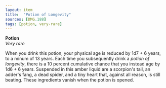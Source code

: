 ```yaml
---
layout: item
title:  "Potion of Longevity"
sources: [DMG.188]
tags: [potion, very-rare]
---
```


**Potion**  
*Very rare*

When you drink this potion, your physical age is reduced by 1d7 + 6 years, to a minum of 13 years. Each time you subsequently drink a _potion of longevity_, there is a 10 percent cumulative chance that you instead age by 1d6 + 6 years. Suspended in this amber liquid are a scorpion's tail, an adder's fang, a dead spider, and a tiny heart that, against all reason, is still beating. These ingredients vanish when the potion is opened.